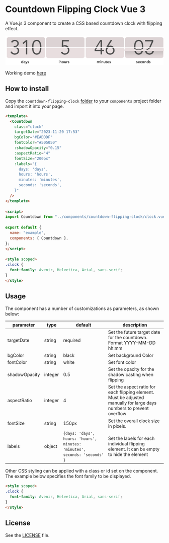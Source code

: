 # Countdown Flipping Clock Vue 3

A Vue.js 3 component to create a CSS based countdown clock with flipping effect. 

![](./example.png)

Working demo [here](https://codesandbox.io/s/flipping-clock-8zxrcm)

## How to install

Copy the `countdown-flipping-clock` [folder](./src/components) to your `components` project folder and import it into your page.

```html
<template>
  <Countdown
    class="clock"
    targetDate="2023-11-20 17:53"
    bgColor="#EADDDF"
    fontColor="#505050"
    :shadowOpacity="0.15"
    :aspectRatio="4"
    fontSize="200px"
    :labels="{
      days: 'days',
      hours: 'hours',
      minutes: 'minutes',
      seconds: 'seconds',
    }"
  />
</template>

<script>
import Countdown from "../components/countdown-flipping-clock/clock.vue";

export default {
  name: "example",
  components: { Countdown },
};
</script>

<style scoped>
.clock {
  font-family: Avenir, Helvetica, Arial, sans-serif;
}
</style>
```

## Usage

The component has a number of customizations as parameters, as shown below:

| parameter | type | default | description |
|-|-|-|-|
| targetDate | string | required | Set the future target date for the countdown. Format YYYY-MM-DD hh:mm | 
| bgColor | string | black | Set background Color |
| fontColor | string | white | Set font color |
| shadowOpacity | integer | 0.5 | Set the opacity for the shadow casting when flipping |
| aspectRatio | integer | 4 | Set the aspect ratio for each flipping element. Must be adjusted manually for large days numbers to prevent overflow | 
| fontSize | string | 150px | Set the overall clock size in pixels. | 
| labels | object | `{days: 'days', hours: 'hours', minutes: 'minutes', seconds: 'seconds' }`| Set the labels for each individual flipping element. It can be empty to hide the element | 

Other CSS styling can be applied with a class or id set on the component. The example below specifies the font family to be displayed.

```html
<style scoped>
.clock {
  font-family: Avenir, Helvetica, Arial, sans-serif;
}
</style>
```

## License

See the [LICENSE](./LICENSE) file.
